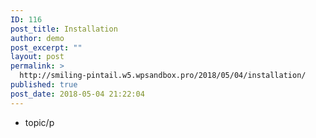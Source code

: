 ```yaml
---
ID: 116
post_title: Installation
author: demo
post_excerpt: ""
layout: post
permalink: >
  http://smiling-pintail.w5.wpsandbox.pro/2018/05/04/installation/
published: true
post_date: 2018-05-04 21:22:04
---
```

- topic/p